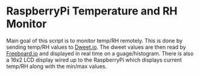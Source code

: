 # RaspberryPi Temperature and RH Monitor

Main goal of this script is to monitor temp/RH remotely. This is done by sending temp/RH values to [Dweet.io](http://dweet.io). The dweet values are then read by [Freeboard.io](http://freeboard.io) and displayed in real time on a guage/histogram. There is also a 16x2 LCD display wired up to the RaspberryPi which displays current temp/RH along with the min/max values. 
